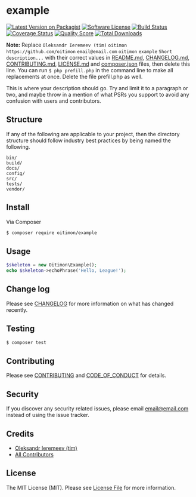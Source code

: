 # example

[![Latest Version on Packagist][ico-version]][link-packagist]
[![Software License][ico-license]](LICENSE.md)
[![Build Status](https://travis-ci.org/oitimon/php-skeleton.svg?branch=master)](https://travis-ci.org/oitimon/php-skeleton)
[![Coverage Status](https://scrutinizer-ci.com/g/oitimon/php-skeleton/badges/coverage.png?b=master)][link-scrutinizer]
[![Quality Score](https://scrutinizer-ci.com/g/oitimon/php-skeleton/badges/quality-score.png?b=master)][link-code-quality]
[![Total Downloads][ico-downloads]][link-downloads]

**Note:** Replace ```Oleksandr Ieremeev (tim)``` ```oitimon``` ```https://github.com/oitimon``` ```email@email.com``` ```oitimon``` ```example``` ```Short description...``` with their correct values in [README.md](README.md), [CHANGELOG.md](CHANGELOG.md), [CONTRIBUTING.md](CONTRIBUTING.md), [LICENSE.md](LICENSE.md) and [composer.json](composer.json) files, then delete this line. You can run `$ php prefill.php` in the command line to make all replacements at once. Delete the file prefill.php as well.

This is where your description should go. Try and limit it to a paragraph or two, and maybe throw in a mention of what
PSRs you support to avoid any confusion with users and contributors.

## Structure

If any of the following are applicable to your project, then the directory structure should follow industry best practices by being named the following.

```
bin/        
build/
docs/
config/
src/
tests/
vendor/
```


## Install

Via Composer

``` bash
$ composer require oitimon/example
```

## Usage

``` php
$skeleton = new Oitimon\Example();
echo $skeleton->echoPhrase('Hello, League!');
```

## Change log

Please see [CHANGELOG](CHANGELOG.md) for more information on what has changed recently.

## Testing

``` bash
$ composer test
```

## Contributing

Please see [CONTRIBUTING](CONTRIBUTING.md) and [CODE_OF_CONDUCT](CODE_OF_CONDUCT.md) for details.

## Security

If you discover any security related issues, please email email@email.com instead of using the issue tracker.

## Credits

- [Oleksandr Ieremeev (tim)][link-author]
- [All Contributors][link-contributors]

## License

The MIT License (MIT). Please see [License File](LICENSE.md) for more information.

[ico-version]: https://img.shields.io/packagist/v/oitimon/example.svg?style=flat-square
[ico-license]: https://img.shields.io/badge/license-MIT-brightgreen.svg?style=flat-square
[ico-travis]: https://img.shields.io/travis/oitimon/example/master.svg?style=flat-square
[ico-scrutinizer]: https://img.shields.io/scrutinizer/coverage/g/oitimon/example.svg?style=flat-square
[ico-code-quality]: https://img.shields.io/scrutinizer/g/oitimon/example.svg?style=flat-square
[ico-downloads]: https://img.shields.io/packagist/dt/oitimon/example.svg?style=flat-square

[link-packagist]: https://packagist.org/packages/oitimon/example
[link-travis]: https://travis-ci.org/oitimon/example
[link-scrutinizer]: https://scrutinizer-ci.com/g/oitimon/example/code-structure
[link-code-quality]: https://scrutinizer-ci.com/g/oitimon/example
[link-downloads]: https://packagist.org/packages/oitimon/example
[link-author]: https://github.com/oitimon
[link-contributors]: ../../contributors
